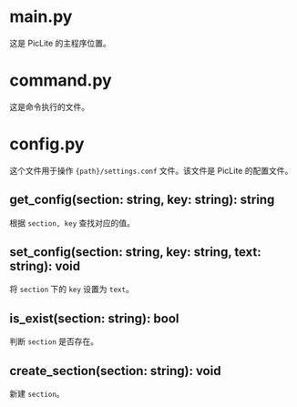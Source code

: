 # main.py
这是 PicLite 的主程序位置。

# command.py
这是命令执行的文件。

# config.py
这个文件用于操作 `{path}/settings.conf` 文件。该文件是 PicLite 的配置文件。

## get_config(section: string, key: string): string
根据 `section, key` 查找对应的值。
## set_config(section: string, key: string, text: string): void
将 `section` 下的 `key` 设置为 `text`。
## is_exist(section: string): bool 
判断 `section` 是否存在。
## create_section(section: string): void
新建 `section`。
